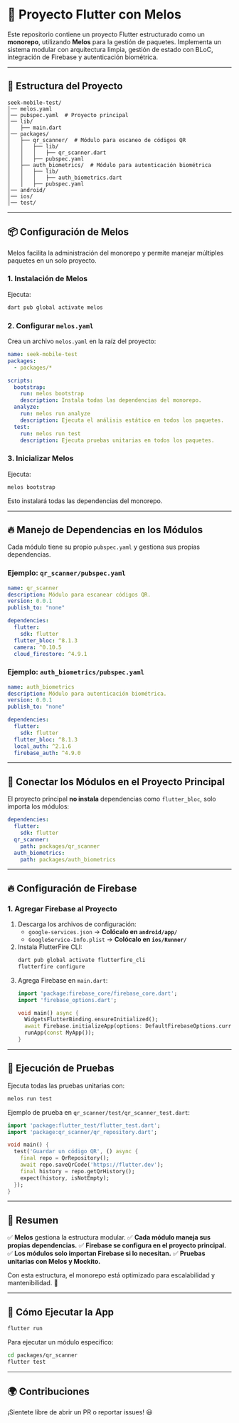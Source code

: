 # 📌 Proyecto Flutter con Melos

Este repositorio contiene un proyecto Flutter estructurado como un **monorepo**, utilizando **Melos** para la gestión de paquetes. Implementa un sistema modular con arquitectura limpia, gestión de estado con BLoC, integración de Firebase y autenticación biométrica.

---

## 🚀 **Estructura del Proyecto**
```
seek-mobile-test/
│── melos.yaml
│── pubspec.yaml  # Proyecto principal
│── lib/
│   ├── main.dart
│── packages/
│   ├── qr_scanner/  # Módulo para escaneo de códigos QR
│   │   ├── lib/
│   │   │   ├── qr_scanner.dart
│   │   ├── pubspec.yaml
│   ├── auth_biometrics/  # Módulo para autenticación biométrica
│   │   ├── lib/
│   │   │   ├── auth_biometrics.dart
│   │   ├── pubspec.yaml
│── android/
│── ios/
│── test/
```

---

## 📦 **Configuración de Melos**

Melos facilita la administración del monorepo y permite manejar múltiples paquetes en un solo proyecto.

### **1. Instalación de Melos**
Ejecuta:
```sh
dart pub global activate melos
```

### **2. Configurar `melos.yaml`**
Crea un archivo `melos.yaml` en la raíz del proyecto:
```yaml
name: seek-mobile-test
packages:
  - packages/*

scripts:
  bootstrap:
    run: melos bootstrap
    description: Instala todas las dependencias del monorepo.
  analyze:
    run: melos run analyze
    description: Ejecuta el análisis estático en todos los paquetes.
  test:
    run: melos run test
    description: Ejecuta pruebas unitarias en todos los paquetes.
```

### **3. Inicializar Melos**
Ejecuta:
```sh
melos bootstrap
```
Esto instalará todas las dependencias del monorepo.

---

## 🔥 **Manejo de Dependencias en los Módulos**
Cada módulo tiene su propio `pubspec.yaml` y gestiona sus propias dependencias.

### **Ejemplo: `qr_scanner/pubspec.yaml`**
```yaml
name: qr_scanner
description: Módulo para escanear códigos QR.
version: 0.0.1
publish_to: "none"

dependencies:
  flutter:
    sdk: flutter
  flutter_bloc: ^8.1.3
  camera: ^0.10.5
  cloud_firestore: ^4.9.1
```

### **Ejemplo: `auth_biometrics/pubspec.yaml`**
```yaml
name: auth_biometrics
description: Módulo para autenticación biométrica.
version: 0.0.1
publish_to: "none"

dependencies:
  flutter:
    sdk: flutter
  flutter_bloc: ^8.1.3
  local_auth: ^2.1.6
  firebase_auth: ^4.9.0
```

---

## 🔄 **Conectar los Módulos en el Proyecto Principal**
El proyecto principal **no instala** dependencias como `flutter_bloc`, solo importa los módulos:
```yaml
dependencies:
  flutter:
    sdk: flutter
  qr_scanner:
    path: packages/qr_scanner
  auth_biometrics:
    path: packages/auth_biometrics
```

---

## 🔥 **Configuración de Firebase**
### **1. Agregar Firebase al Proyecto**
1. Descarga los archivos de configuración:
   - `google-services.json` → **Colócalo en `android/app/`**
   - `GoogleService-Info.plist` → **Colócalo en `ios/Runner/`**
2. Instala FlutterFire CLI:
   ```sh
   dart pub global activate flutterfire_cli
   flutterfire configure
   ```
3. Agrega Firebase en `main.dart`:
   ```dart
   import 'package:firebase_core/firebase_core.dart';
   import 'firebase_options.dart';

   void main() async {
     WidgetsFlutterBinding.ensureInitialized();
     await Firebase.initializeApp(options: DefaultFirebaseOptions.currentPlatform);
     runApp(const MyApp());
   }
   ```

---

## 🧪 **Ejecución de Pruebas**
Ejecuta todas las pruebas unitarias con:
```sh
melos run test
```
Ejemplo de prueba en `qr_scanner/test/qr_scanner_test.dart`:
```dart
import 'package:flutter_test/flutter_test.dart';
import 'package:qr_scanner/qr_repository.dart';

void main() {
  test('Guardar un código QR', () async {
    final repo = QrRepository();
    await repo.saveQrCode('https://flutter.dev');
    final history = repo.getQrHistory();
    expect(history, isNotEmpty);
  });
}
```

---

## 🎯 **Resumen**
✅ **Melos** gestiona la estructura modular.
✅ **Cada módulo maneja sus propias dependencias.**
✅ **Firebase se configura en el proyecto principal.**
✅ **Los módulos solo importan Firebase si lo necesitan.**
✅ **Pruebas unitarias con Melos y Mockito.**

Con esta estructura, el monorepo está optimizado para escalabilidad y mantenibilidad. 🚀

---

## 📖 **Cómo Ejecutar la App**
```sh
flutter run
```
Para ejecutar un módulo específico:
```sh
cd packages/qr_scanner
flutter test
```

---

## 🌍 **Contribuciones**
¡Sientete libre de abrir un PR o reportar issues! 😃

